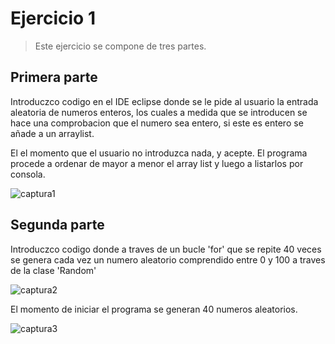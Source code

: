 # Ejercicio 1
> Este ejercicio se compone de tres partes.

## Primera parte

Introduczco codigo en el IDE eclipse donde se le pide al usuario la entrada aleatoria de numeros enteros, los cuales a medida que se introducen se hace una comprobacion que el numero sea entero, si este es entero se añade a un arraylist.

El el momento que el usuario no introduzca nada, y acepte. El programa procede a ordenar de mayor a menor el array list y luego a listarlos por consola.

![captura1](https://user-images.githubusercontent.com/44735067/47967213-4f302080-e05b-11e8-82e7-7cbb5f3dec7f.PNG)


## Segunda parte

Introduczco codigo donde a traves de un bucle 'for' que se repite 40 veces se genera cada vez un numero aleatorio comprendido entre 0 y 100 a traves de la clase 'Random'

![captura2](https://user-images.githubusercontent.com/44735067/47967322-4f7ceb80-e05c-11e8-8b6b-28a40cd9c7ad.PNG)

El momento de iniciar el programa se generan 40 numeros aleatorios.


![captura3](https://user-images.githubusercontent.com/44735067/47967345-94088700-e05c-11e8-8f75-b28e6434825c.PNG)


